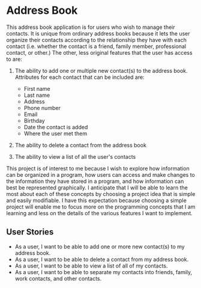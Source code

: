 # Address Book

This address book application is for users who wish to manage their contacts. 
It is unique from ordinary address books because it lets the user organize 
their contacts according to the relationship they have with each contact 
(i.e. whether the contact is a friend, family member, professional contact, 
or other.) The other, less original features that the user has access to are:
1. The ability to add one or multiple new contact(s) to the address book. Attributes for each 
contact that can be included are:
    - First name 
    - Last name 
    - Address 
    - Phone number 
    - Email
    - Birthday 
    - Date the contact is added 
    - Where the user met them

2. The ability to delete a contact from the address book
3. The ability to view a list of all the user's contacts

This project is of interest to me because I wish to explore how information can be organized in a program, how users 
can access and make changes to the information they have stored in a program, and how information can best be 
represented graphically. I anticipate that I will be able to learn the most about each of these concepts by choosing a 
project idea that is simple and easily modifiable. I have this expectation because choosing a simple project will 
enable me to focus more on the programming concepts that I am learning and less on the details of the various features I 
want to implement.

## User Stories
- As a user, I want to be able to add one or more new contact(s) to my address book.
- As a user, I want to be able to delete a contact from my address book.
- As a user, I want to be able to view a list of all of my contacts.
- As a user, I want to be able to separate my contacts into friends, family, work contacts, and other contacts.